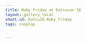 ```yaml
---
title: Rwby Friday at Katsucon'18
layout: gallery_local
shoot_id: Katsu18.Rwby_Friday
tags: cosplay


---
```


